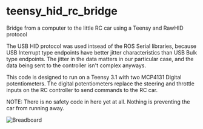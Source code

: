 # teensy_hid_rc_bridge
Bridge from a computer to the little RC car using a Teensy and RawHID protocol

The USB HID protocol was used intsead of the ROS Serial libraries, because
USB Interrupt type endpoints have better jitter characteristics than
USB Bulk type endpoints.  The jitter in the data matters in our particular
case, and the data being sent to the controller isn't complex anyways.

This code is designed to run on a Teensy 3.1 with two MCP4131 Digital
potentiometers.  The digital potentiometers replace the steering and
throttle inputs on the RC controller to send commands to the RC car.

NOTE: There is no safety code in here yet at all.  Nothing is preventing
the car from running away.

![Breadboard](docs/breadboard.jpg)
